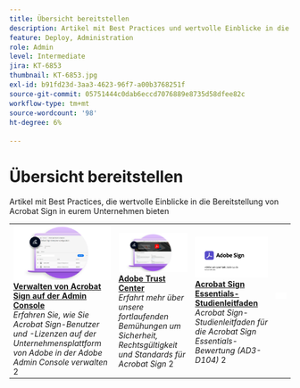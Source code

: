 ```yaml
---
title: Übersicht bereitstellen
description: Artikel mit Best Practices und wertvolle Einblicke in die Bereitstellung von Acrobat Sign
feature: Deploy, Administration
role: Admin
level: Intermediate
jira: KT-6853
thumbnail: KT-6853.jpg
exl-id: b91fd23d-3aa3-4623-96f7-a00b3768251f
source-git-commit: 05751444c0dab6eccd7076889e8735d58dfee82c
workflow-type: tm+mt
source-wordcount: '98'
ht-degree: 6%

---
```


# Übersicht bereitstellen

Artikel mit Best Practices, die wertvolle Einblicke in die Bereitstellung von Acrobat Sign in eurem Unternehmen bieten

<table style="table-layout:fixed">
<tr>
  <td>
    <a href="https://helpx.adobe.com/de/enterprise/using/adobe-sign-for-enterprise.html" target="_blank">
      <img alt="Admin Console" src="assets/Deploy_Admin.png" />
    </a>
    <div>
    <a href="https://helpx.adobe.com/de/enterprise/using/adobe-sign-for-enterprise.html" target="_blank"><strong>Verwalten von Acrobat Sign auf der Admin Console</strong></a>
    </div>
    <em>Erfahren Sie, wie Sie Acrobat Sign-Benutzer und -Lizenzen auf der Unternehmensplattform von Adobe in der Adobe Admin Console verwalten</em>
    2<br>
  </td>
  <td>
    <a href="https://www.adobe.com/trust/document-cloud-security.html" target="_blank">
      <img alt="Adobe Trust Center" src="assets/Deploy_Trust.png" />
    </a>
    <div>
    <a href="https://www.adobe.com/trust/document-cloud-security.html" target="_blank"><strong>Adobe Trust Center</strong></a>
    </div>
    <em>Erfahrt mehr über unsere fortlaufenden Bemühungen um Sicherheit, Rechtsgültigkeit und Standards für Acrobat Sign</em>
    2<br>
  </td>
  <td>
    <a href="assets/SignStudyGuide.pdf">
      <img alt="Acrobat Sign Essentials Studienführer" src="assets/SignStudyGuide.png" />
    </a>
    <div>
    <a href="assets/SignStudyGuide.pdf"><strong>Acrobat Sign Essentials-Studienleitfaden</strong></a>
    </div>
    <em>Acrobat Sign-Studienleitfaden für die Acrobat Sign Essentials-Bewertung (AD3-D104)</em>
    2<br>
  </td>
  <td>
    <img alt="Spacer" src="assets/Whitespacer.png" />
    <div>
    <br>
  </td>
</tr>
</table>
